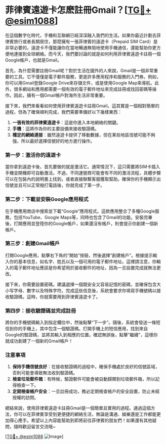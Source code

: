 # 菲律賓遠遊卡怎麽註冊Gmail？[[TG💪+ @esim1088](https://t.me/s/esim1088)]

在這個數字化時代，手機和互聯網已經深深融入我們的生活。如果你最近計劃去菲律賓旅行或者長期居住，那麼擁有一張菲律賓的遠遊卡（Prepaid SIM Card）是非常必要的。遠遊卡不僅能讓你在當地暢通無阻地使用手機通信，還能幫助你更方便地連接到全球網絡。而今天，我們要討論的就是如何利用菲律賓遠遊卡註冊一個Google帳戶，也就是Gmail。

首先，為什麼需要註冊Gmail呢？對於生活在國外的人來說，Gmail是一個非常重要的工具。它不僅僅是電子郵件服務，更是許多應用程序和服務的入門券。例如，你可以用Gmail登錄Google Drive來存儲文件，或是使用Google Map來導航。此外，很多網站和應用都需要一個有效的電子郵件地址來完成註冊或找回密碼等操作。因此，擁有一個Gmail帳戶對海外生活非常重要。

接下來，我們來看看如何使用菲律賓遠遊卡註冊Gmail。這其實是一個相對簡單的過程，但為了確保順利完成，我們需要準備好以下幾樣東西：

1. **一張有效的菲律賓遠遊卡**：這是你進入本地網絡的關鍵。
2. **手機**：這將作為你的主要設備來接收驗證碼。
3. **穩定的網絡連接**：雖然遠遊卡提供了移動數據，但在某些地區信號可能不夠強，所以最好選擇信號好的地方進行操作。

### 第一步：激活你的遠遊卡

當你拿到遠遊卡後，首先要做的就是激活它。通常情況下，這只需要將SIM卡插入手機並開機即可自動激活。不過，不同運營商可能會有不同的激活流程，具體步驟可以在包裝內的說明書上找到，或者直接聯繫客服獲取幫助。確保你的手機顯示出信號並且可以正常撥打電話後，你就完成了第一步。

### 第二步：下載並安裝Google應用程式

在手機應用商店中搜索並下載“Google”應用程式。這款應用整合了多種Google服務，包括YouTube、Google Maps等，同時也包含了Gmail的功能。安裝完畢後，打開應用並登陸你的Google帳戶，如果還沒有帳戶，則會提示你創建一個新帳戶。

### 第三步：創建Gmail帳戶

打開Google應用，點擊右下角的“開始”按鈕，然後選擇“創建帳戶”。根據提示輸入你的基本信息，如名字、姓氏以及一個可用的電子郵件地址。這裡請注意，你輸入的電子郵件地址應該是你希望用於接收郵件的地址，因為一旦設置完成就無法更改。

接下來，你需要設置密碼。建議選擇一個既安全又容易記憶的密碼，並確保包含大小写字母、數字以及特殊字符。完成這些信息後，系統會要求你填寫手機號碼以接收驗證碼。這時，你就需要用到菲律賓遠遊卡了。

### 第四步：接收驗證碼並完成註冊

將你的手機號碼輸入到指定欄位中，然後點擊“下一步”。隨後，系統會發送一條短信到你的手機上，其中包含一個驗證碼。打開手機上的短信應用，找到來自Google的驗證碼，並將其輸入到相應的位置。確認無誤後，點擊“繼續”，這樣你就成功創建了一個新的Gmail帳戶！

### 注意事項

1. **保持手機信號良好**：在接收驗證碼的過程中，確保手機處於良好的信號區域，否則可能會導致無法收到驗證碼。
2. **檢查垃圾郵件箱**：有時候，驗證郵件可能會被自動歸類到垃圾郵件箱，所以記得檢查一下。
3. **定期檢查帳戶安全**：一旦註冊成功，務必定期檢查帳戶的安全設置，防止未經授權的訪問。

總結來說，使用菲律賓遠遊卡註冊Gmail是一個簡單且實用的過程。通過這個方法，你可以在菲律賓享受到更便捷的網絡生活，無論是溝通、娛樂還是工作都能更加得心應手。希望以上內容能幫助到即將前往菲律賓的朋友們！如果還有其他疑問，隨時歡迎留言交流哦~

[[TG💪+ @esim1088](https://t.me/s/esim1088) ![Image](https://i.postimg.cc/4NQfJmqS/Snipaste-2025-05-13-00-14-12.png)]